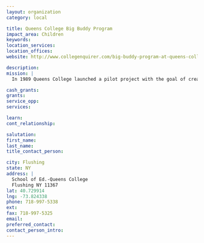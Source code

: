 ```yaml
---
layout: organization
category: local

title: Queens College Big Buddy Program
impact_area: Children
keywords: 
location_services: 
location_offices: 
website: http://www.collegenquirer.com/big-buddy-program-at-queens-college/

description: 
mission: |
  In 1989 Queens College launched a pilot project with the goal of creating a model, which would ease the devastating effects of homelessness on children. A college student is paired with a youngster who is either homeless or otherwise "at risk, and together they spend every Saturday throughout the academic year participating in a wide variety of mutually chosen educational, cultural and recreational activities. 

cash_grants: 
grants: 
service_opp: 
services: 

learn: 
cont_relationship: 

salutation: 
first_name: 
last_name: 
title_contact_person: 

city: Flushing
state: NY
address: |
  School of Ed.-Queens College  
  Flushing NY 11367
lat: 40.729914
lng: -73.824338
phone: 718-997-5338
ext: 
fax: 718-997-5325
email: 
preferred_contact: 
contact_person_intro: 
---
```

